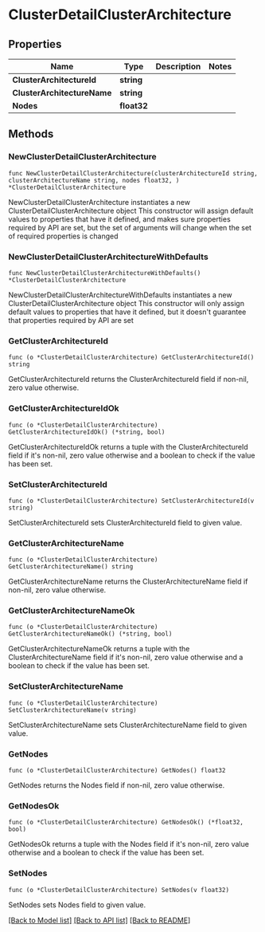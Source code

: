 # ClusterDetailClusterArchitecture

## Properties

Name | Type | Description | Notes
------------ | ------------- | ------------- | -------------
**ClusterArchitectureId** | **string** |  | 
**ClusterArchitectureName** | **string** |  | 
**Nodes** | **float32** |  | 

## Methods

### NewClusterDetailClusterArchitecture

`func NewClusterDetailClusterArchitecture(clusterArchitectureId string, clusterArchitectureName string, nodes float32, ) *ClusterDetailClusterArchitecture`

NewClusterDetailClusterArchitecture instantiates a new ClusterDetailClusterArchitecture object
This constructor will assign default values to properties that have it defined,
and makes sure properties required by API are set, but the set of arguments
will change when the set of required properties is changed

### NewClusterDetailClusterArchitectureWithDefaults

`func NewClusterDetailClusterArchitectureWithDefaults() *ClusterDetailClusterArchitecture`

NewClusterDetailClusterArchitectureWithDefaults instantiates a new ClusterDetailClusterArchitecture object
This constructor will only assign default values to properties that have it defined,
but it doesn't guarantee that properties required by API are set

### GetClusterArchitectureId

`func (o *ClusterDetailClusterArchitecture) GetClusterArchitectureId() string`

GetClusterArchitectureId returns the ClusterArchitectureId field if non-nil, zero value otherwise.

### GetClusterArchitectureIdOk

`func (o *ClusterDetailClusterArchitecture) GetClusterArchitectureIdOk() (*string, bool)`

GetClusterArchitectureIdOk returns a tuple with the ClusterArchitectureId field if it's non-nil, zero value otherwise
and a boolean to check if the value has been set.

### SetClusterArchitectureId

`func (o *ClusterDetailClusterArchitecture) SetClusterArchitectureId(v string)`

SetClusterArchitectureId sets ClusterArchitectureId field to given value.


### GetClusterArchitectureName

`func (o *ClusterDetailClusterArchitecture) GetClusterArchitectureName() string`

GetClusterArchitectureName returns the ClusterArchitectureName field if non-nil, zero value otherwise.

### GetClusterArchitectureNameOk

`func (o *ClusterDetailClusterArchitecture) GetClusterArchitectureNameOk() (*string, bool)`

GetClusterArchitectureNameOk returns a tuple with the ClusterArchitectureName field if it's non-nil, zero value otherwise
and a boolean to check if the value has been set.

### SetClusterArchitectureName

`func (o *ClusterDetailClusterArchitecture) SetClusterArchitectureName(v string)`

SetClusterArchitectureName sets ClusterArchitectureName field to given value.


### GetNodes

`func (o *ClusterDetailClusterArchitecture) GetNodes() float32`

GetNodes returns the Nodes field if non-nil, zero value otherwise.

### GetNodesOk

`func (o *ClusterDetailClusterArchitecture) GetNodesOk() (*float32, bool)`

GetNodesOk returns a tuple with the Nodes field if it's non-nil, zero value otherwise
and a boolean to check if the value has been set.

### SetNodes

`func (o *ClusterDetailClusterArchitecture) SetNodes(v float32)`

SetNodes sets Nodes field to given value.



[[Back to Model list]](../README.md#documentation-for-models) [[Back to API list]](../README.md#documentation-for-api-endpoints) [[Back to README]](../README.md)


